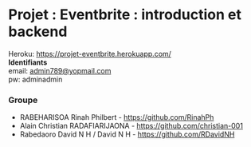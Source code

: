 # Projet : Eventbrite : introduction et backend

Heroku: https://projet-eventbrite.herokuapp.com/  
**Identifiants**  
email: admin789@yopmail.com  
pw: adminadmin

### Groupe
- RABEHARISOA Rinah Philbert - https://github.com/RinahPh
- Alain Christian RADAFIARIJAONA - https://github.com/christian-001
- Rabedaoro David N H / David N H - https://github.com/RDavidNH
